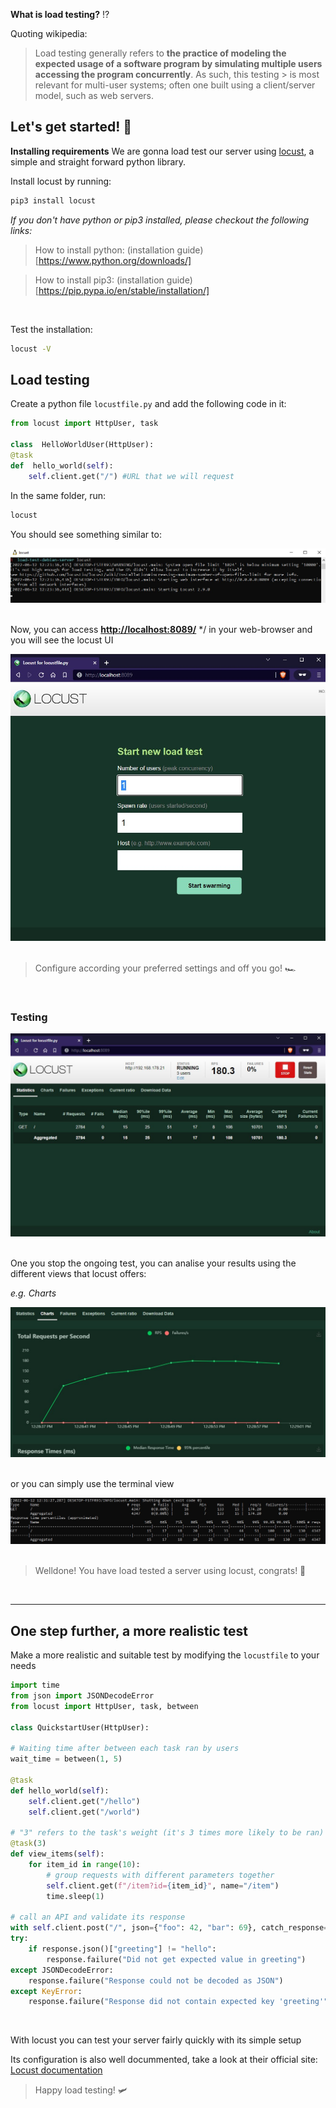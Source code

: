 [category]: <> (guides)
[date]: <> (2022/06/12)
[title]: <> (Load testing a server)
[color]: <> (purple)

**What is load testing?** ⁉️

Quoting wikipedia:

> Load testing generally refers to **the practice of modeling the expected usage of a software program by simulating multiple users accessing the program concurrently**. As such, this testing > is most relevant for multi-user systems; often one built using a client/server model, such as web servers.

## Let's get started! 🏁

**Installing requirements**
We are gonna load test our server using [locust](https://locust.io/), a simple and straight forward python library.
&nbsp;

Install locust by running:
``` bash
pip3 install locust
``` 
*If you don't have python or pip3 installed, please checkout the following links:*

> How to install python: (installation guide)[https://www.python.org/downloads/]

> How to install pip3: (installation guide)[https://pip.pypa.io/en/stable/installation/]

&nbsp;

Test the installation:
``` bash
locust -V
``` 

## Load testing
Create a python file `locustfile.py` and add the following code in it:


``` python
from locust import HttpUser, task

class  HelloWorldUser(HttpUser):
@task
def  hello_world(self):
    self.client.get("/") #URL that we will request
```

In the same folder, run:

``` bash
locust
```

You should see something similar to: 

![Terminal](https://raw.githubusercontent.com/Danielratmiroff/myblog/master/images/loadtest/terminal-start.jpg)\
&nbsp;

Now, you can access **[http://localhost:8089/](http://localhost:8089/)** */ in your web-browser and you will see the locust UI

![Localhost UI](https://raw.githubusercontent.com/Danielratmiroff/myblog/master/images/loadtest/locust.jpg)\
&nbsp;

> Configure according your preferred settings and off you go! 🏎️

&nbsp;

### Testing
![Testing Preview](https://raw.githubusercontent.com/Danielratmiroff/myblog/master/images/loadtest/testing.jpg)\
&nbsp;

One you stop the ongoing test, you can analise your results using the different views that locust offers:

*e.g. Charts*

![Charts](https://raw.githubusercontent.com/Danielratmiroff/myblog/master/images/loadtest/charts.jpg)\
&nbsp;

or you can simply use the terminal view 

![Terminal view](https://raw.githubusercontent.com/Danielratmiroff/myblog/master/images/loadtest/result-terminal.jpg)\
&nbsp;

> Welldone! You have load tested a server using locust, congrats! 🎉

&nbsp;

---

## One step further, a more realistic test

Make a more realistic and suitable test by modifying the `locustfile` to your needs
&nbsp;

``` python
import time
from json import JSONDecodeError
from locust import HttpUser, task, between

class QuickstartUser(HttpUser):

# Waiting time after between each task ran by users
wait_time = between(1, 5) 

@task
def hello_world(self):
    self.client.get("/hello")
    self.client.get("/world")
    
# "3" refers to the task's weight (it's 3 times more likely to be ran)
@task(3) 
def view_items(self):
    for item_id in range(10):
        # group requests with different parameters together
        self.client.get(f"/item?id={item_id}", name="/item") 
        time.sleep(1)

# call an API and validate its response
with self.client.post("/", json={"foo": 42, "bar": 69}, catch_response=True) as response:
try:
    if response.json()["greeting"] != "hello":
        response.failure("Did not get expected value in greeting")
except JSONDecodeError:
    response.failure("Response could not be decoded as JSON")
except KeyError:
    response.failure("Response did not contain expected key 'greeting'")
```

&nbsp;

With locust you can test your server fairly quickly with its simple setup 

Its configuration is also well docummented, take a look at their official site: 
[Locust documentation](https://docs.locust.io/en/stable/writing-a-locustfile.html)
&nbsp;

> Happy load testing! 🛩️